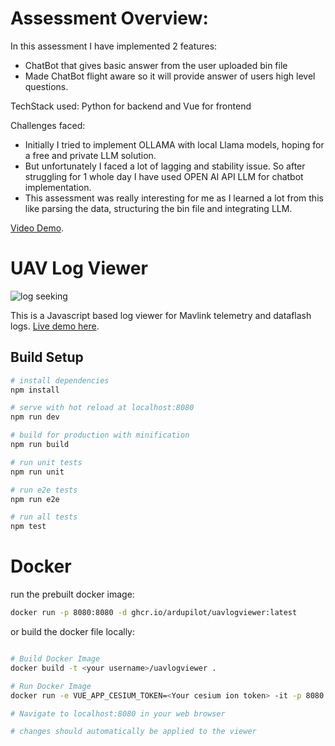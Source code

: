 # Assessment Overview:

In this assessment I have implemented 2 features:

-   ChatBot that gives basic answer from the user uploaded bin file
-   Made ChatBot flight aware so it will provide answer of users high level questions.

TechStack used: Python for backend and Vue for frontend

Challenges faced:

-   Initially I tried to implement OLLAMA with local Llama models, hoping for a free and private LLM solution.
-   But unfortunately I faced a lot of lagging and stability issue. So after struggling for 1 whole day I have used OPEN AI API LLM for chatbot implementation.
-   This assessment was really interesting for me as I learned a lot from this like parsing the data, structuring the bin file and integrating LLM.

[Video Demo](https://drive.google.com/file/d/1vRbxJHXVAvmdelqUmR7pjvXWpJ8gg538/view?usp=sharing).

# UAV Log Viewer

![log seeking](preview.gif "Logo Title Text 1")

This is a Javascript based log viewer for Mavlink telemetry and dataflash logs.
[Live demo here](http://plot.ardupilot.org).

## Build Setup

```bash
# install dependencies
npm install

# serve with hot reload at localhost:8080
npm run dev

# build for production with minification
npm run build

# run unit tests
npm run unit

# run e2e tests
npm run e2e

# run all tests
npm test
```

# Docker

run the prebuilt docker image:

```bash
docker run -p 8080:8080 -d ghcr.io/ardupilot/uavlogviewer:latest

```

or build the docker file locally:

```bash

# Build Docker Image
docker build -t <your username>/uavlogviewer .

# Run Docker Image
docker run -e VUE_APP_CESIUM_TOKEN=<Your cesium ion token> -it -p 8080:8080 -v ${PWD}:/usr/src/app <your username>/uavlogviewer

# Navigate to localhost:8080 in your web browser

# changes should automatically be applied to the viewer

```
